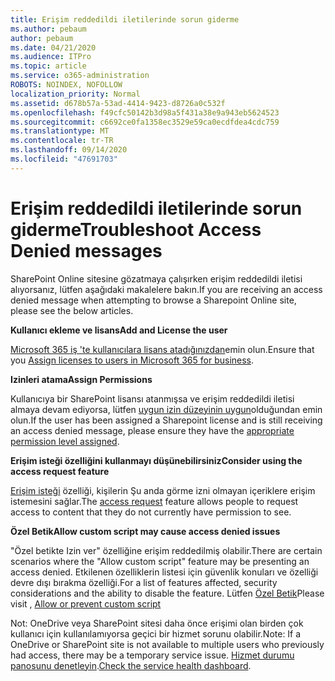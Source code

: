 ```yaml
---
title: Erişim reddedildi iletilerinde sorun giderme
ms.author: pebaum
author: pebaum
ms.date: 04/21/2020
ms.audience: ITPro
ms.topic: article
ms.service: o365-administration
ROBOTS: NOINDEX, NOFOLLOW
localization_priority: Normal
ms.assetid: d678b57a-53ad-4414-9423-d8726a0c532f
ms.openlocfilehash: f49cfc50142b3d98a5f431a38e9a943eb5624523
ms.sourcegitcommit: c6692ce0fa1358ec3529e59ca0ecdfdea4cdc759
ms.translationtype: MT
ms.contentlocale: tr-TR
ms.lasthandoff: 09/14/2020
ms.locfileid: "47691703"
---
```

# <a name="troubleshoot-access-denied-messages"></a><span data-ttu-id="9be48-102">Erişim reddedildi iletilerinde sorun giderme</span><span class="sxs-lookup"><span data-stu-id="9be48-102">Troubleshoot Access Denied messages</span></span>

<span data-ttu-id="9be48-103">SharePoint Online sitesine gözatmaya çalışırken erişim reddedildi iletisi alıyorsanız, lütfen aşağıdaki makalelere bakın.</span><span class="sxs-lookup"><span data-stu-id="9be48-103">If you are receiving an access denied message when attempting to browse a Sharepoint Online site, please see the below articles.</span></span>

<span data-ttu-id="9be48-104">**Kullanıcı ekleme ve lisans**</span><span class="sxs-lookup"><span data-stu-id="9be48-104">**Add and License the user**</span></span>

<span data-ttu-id="9be48-105">[Microsoft 365 iş 'te kullanıcılara lisans atadığınızdan](https://docs.microsoft.com/microsoft-365/admin/add-users/add-users)emin olun.</span><span class="sxs-lookup"><span data-stu-id="9be48-105">Ensure that you [Assign licenses to users in Microsoft 365 for business](https://docs.microsoft.com/microsoft-365/admin/add-users/add-users).</span></span>

<span data-ttu-id="9be48-106">**Izinleri atama**</span><span class="sxs-lookup"><span data-stu-id="9be48-106">**Assign Permissions**</span></span>

<span data-ttu-id="9be48-107">Kullanıcıya bir SharePoint lisansı atanmışsa ve erişim reddedildi iletisi almaya devam ediyorsa, lütfen [uygun izin düzeyinin uygun](https://docs.microsoft.com/sharepoint/understanding-permission-levels)olduğundan emin olun.</span><span class="sxs-lookup"><span data-stu-id="9be48-107">If the user has been assigned a Sharepoint license and is still receiving an access denied message, please ensure they have the [appropriate permission level assigned](https://docs.microsoft.com/sharepoint/understanding-permission-levels).</span></span>

<span data-ttu-id="9be48-108">**Erişim isteği özelliğini kullanmayı düşünebilirsiniz**</span><span class="sxs-lookup"><span data-stu-id="9be48-108">**Consider using the access request feature**</span></span>

<span data-ttu-id="9be48-109">[Erişim isteği](https://support.office.com/article/Set-up-and-manage-access-requests-94B26E0B-2822-49D4-929A-8455698654B3) özelliği, kişilerin Şu anda görme izni olmayan içeriklere erişim istemesini sağlar.</span><span class="sxs-lookup"><span data-stu-id="9be48-109">The [access request](https://support.office.com/article/Set-up-and-manage-access-requests-94B26E0B-2822-49D4-929A-8455698654B3) feature allows people to request access to content that they do not currently have permission to see.</span></span> 

<span data-ttu-id="9be48-110">**Özel Betik**</span><span class="sxs-lookup"><span data-stu-id="9be48-110">**Allow custom script may cause access denied issues**</span></span>

<span data-ttu-id="9be48-111">"Özel betikte Izin ver" özelliğine erişim reddedilmiş olabilir.</span><span class="sxs-lookup"><span data-stu-id="9be48-111">There are certain scenarios where the "Allow custom script" feature may be presenting an access denied.</span></span> <span data-ttu-id="9be48-112">Etkilenen özelliklerin listesi için güvenlik konuları ve özelliği devre dışı bırakma özelliği.</span><span class="sxs-lookup"><span data-stu-id="9be48-112">For a list of features affected, security considerations and the ability to disable the feature.</span></span> <span data-ttu-id="9be48-113">Lütfen [Özel Betik](https://docs.microsoft.com/sharepoint/allow-or-prevent-custom-script)</span><span class="sxs-lookup"><span data-stu-id="9be48-113">Please visit , [Allow or prevent custom script](https://docs.microsoft.com/sharepoint/allow-or-prevent-custom-script)</span></span>

<span data-ttu-id="9be48-114">Not: OneDrive veya SharePoint sitesi daha önce erişimi olan birden çok kullanıcı için kullanılamıyorsa geçici bir hizmet sorunu olabilir.</span><span class="sxs-lookup"><span data-stu-id="9be48-114">Note: If a OneDrive or SharePoint site is not available to multiple users who previously had access, there may be a temporary service issue.</span></span> <span data-ttu-id="9be48-115">[Hizmet durumu panosunu denetleyin](https://portal.office.com/adminportal/home#/servicehealth).</span><span class="sxs-lookup"><span data-stu-id="9be48-115">[Check the service health dashboard](https://portal.office.com/adminportal/home#/servicehealth).</span></span>


  

